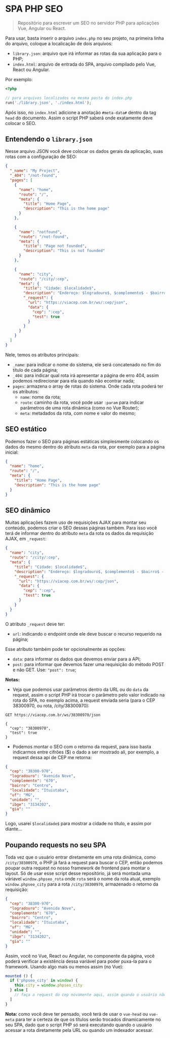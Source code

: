 # SPA PHP SEO

> Repositório para escrever um SEO no servidor PHP para aplicações Vue, Angular ou React.

Para usar, basta inserir o arquivo `index.php` no seu projeto, na primeira linha do arquivo, coloque a localicação de dois arquivos:

- `library.json`: arquivo que irá informar as rotas da sua aplicação para o PHP;
- `index.html`: arquivo de entrada do SPA, arquivo compilado pelo Vue, React ou Angular.

Por exemplo: 
```php
<?php

// para arquivos localizados na mesma pasta do index.php
run('./library.json', './index.html');
```

Após isso, no `index.html` adicione a anotação `#meta-data#` dentro da tag `head` do documento. Assim o script PHP saberá onde exatamente deve colocar o SEO.

## Entendendo o `library.json`

Nesse arquivo JSON você deve colocar os dados gerais da aplicação, suas rotas com a configuração de SEO:

```json
{
  "_name": "My Project",
  "_404": "/not-found",
  "pages": [
    {
      "name": "home",
      "route": "/",
      "meta": {
        "title": "Home Page",
        "description": "This is the home page"
      }
    },

    {
      "name": "notfound",
      "route": "/not-found",
      "meta": {
        "title": "Page not founded",
        "description": "This is not founded"
      }
    },

    {
      "name": "city",
      "route": "/city/:cep",
      "meta": {
        "title": "Cidade: $localidade$",
        "description": "Endereço: $logradouro$, $complemento$ - $bairro$ - $localidade$/$uf$",
        "_request": {
          "url": "https://viacep.com.br/ws/:cep/json",
          "data": {
            "cep": ":cep",
            "test": true
          }
        }
      }
    }
  ]
}
```

Nele, temos os atributos principais:

- `_name`: para indicar o nome do sistema, ele será concatenado no fim do título de cada página;
- `_404`: para indicar qual rota irá apresentar a página de erro 404, assim podemos redirecionar para ela quando não econtrar nada;
- `pages`: armazena o array de rotas do sistema. Onde cada rota poderá ter os atributos:
  - `name`: nome da rota;
  - `route`: caminho da rota, você pode usar `:param` para indicar parâmetros de uma rota dinâmica (como no Vue Router);
  - `meta`: metadados da rota, com nome e valor do mesmo;


## SEO estático

Podemos fazer o SEO para páginas estáticas simplesmente colocando os dados do mesmo dentro do atributo `meta` da rota, por exemplo para a página inicial:

```json
{
  "name": "home",
  "route": "/",
  "meta": {
    "title": "Home Page",
    "description": "This is the home page"
  }
}
```

## SEO dinâmico

Muitas aplicações fazem uso de requisições AJAX para montar seu conteúdo, podemos criar o SEO dessas páginas também. Para isso você terá de informar dentro do atributo
`meta` da rota os dados da requisição AJAX, em `_request`:

```json
{
  "name": "city",
  "route": "/city/:cep",
  "meta": {
    "title": "Cidade: $localidade$",
    "description": "Endereço: $logradouro$, $complemento$ - $bairro$ - $localidade$/$uf$",
    "_request": {
      "url": "https://viacep.com.br/ws/:cep/json",
      "data": {
        "cep": ":cep",
        "test": true
      }
    }
  }
}
```

O atributo `_request` deve ter:

- `url`: indicando o endpoint onde ele deve buscar o recurso requerido na página;

Esse atributo também pode ter opcionalmente as opções:

- `data`: para informar os dados que devemos enviar para a API;
- `post`: para informar que devemos fazer uma requisição do método POST e não GET. Use: `"post": true`;

**Notas:**

- Veja que podemos usar parâmetros dentro da URL ou do `data` da request, assim o script PHP irá trocar o parâmetro pelo valor indicado na rota do SPA, no
exemplo acima, a request enviada seria (para o CEP 38300970, ou rota, /city/38300970):

```
GET https://viacep.com.br/ws/38300970/json

{
  "cep": "38300970",
  "test": true
}
```

- Podemos montar o SEO com o retorno da request, para isso basta indicarmos entre cifrões ($) o dado a ser mostrado ali, por exemplo, a request dessa api de CEP me retorna:

```json
{
  "cep": "38300-970",
  "logradouro": "Avenida Nove",
  "complemento": "670",
  "bairro": "Centro",
  "localidade": "Ituiutaba",
  "uf": "MG",
  "unidade": "",
  "ibge": "3134202",
  "gia": ""
}
```

Logo, usarei `$localidade$` para mostrar a cidade no título, e assim por diante...

## Poupando requests no seu SPA

Toda vez que o usuário entrar diretamente em uma rota dinâmica, como `/city/38300970`, o PHP já fará a request para buscar o CEP, então podemos poupar outra request no nosso
framework de frontend para montar o layout. Só de usar esse script desse repositório, já será montada uma váriavel `window.phpseo_rota` onde `rota` será o nome da rota atual,
exemplo `window.phpseo_city` para a rota `/city/38300970`, armazenado o retorno da requisição:

```json
{
  "cep": "38300-970",
  "logradouro": "Avenida Nove",
  "complemento": "670",
  "bairro": "Centro",
  "localidade": "Ituiutaba",
  "uf": "MG",
  "unidade": "",
  "ibge": "3134202",
  "gia": ""
}
```

Assim, você no Vue, React ou Angular, no componente da página, você poderá verificar a existência dessa variável para poder puxa-la para o framework. Usando algo mais ou
menos assim (no Vue):

```javascript
mounted () {
  if ('phpseo_city' in window) {
    this.city = window.phpseo_city
  } else [
    // faça a request do cep novamente aqui, assim quando o usuário não acessar o link diretamente ele irá buscar pelo seu framework front-end
  ]
}
```

**Nota:** como você deve ter pensado, você terá de usar o `vue-head` ou `vue-meta` para ter a certeza de que os títulos serão trocados dinamicamente no seu SPA, dado que
o script PHP só será executando quando o usuário acessar a rota diretamente pela URL ou quando um indexador acessar.
